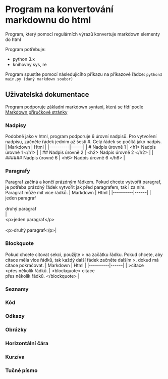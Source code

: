 Program na konvertování markdownu do html
===
Program, který pomocí regulárních výrazů konvertuje markdown elementy do html

Program potřebuje:
- python 3.x
- knihovny sys, re

Program spustíte pomocí následujícího příkazu na příkazové řádce:
`python3 main.py (daný markdown soubor)`

Uživatelská dokumentace
---
Program podporuje základní markdown syntaxi, která se řídí podle [Markdown příručkové stránky](https://www.markdownguide.org/)

### Nadpisy
Podobně jako v html, program podporuje 6 úrovní nadpisů. Pro vytvoření nadpisu, začněte řádek jedním až šesti \#. Celý řádek se počítá jako nadpis.
| Markdown | Html | 
|----------|------|
| \# Nadpis úrovně 1 | \<h1\> Nadpis úrovně 1 \</h1\> |
| \#\# Nadpis úrovně 2 | \<h2\> Nadpis úrovně 2 \</h2\> |
| \#\#\#\#\#\# Nadpis úrovně 6 | \<h6\> Nadpis úrovně 6 \</h6\> |

### Paragrafy
Paragraf začíná a končí prázdným řádkem. Pokud chcete vytvořit paragraf, je potřeba prázdný řádek vytvořit jak před paragrafem, tak i za ním. Paragraf může mít více řádků.
| Markdown | Html | 
|----------|------|
| <br>jeden paragraf<br><br>druhý paragraf<br> |<br> \<p\>jeden paragraf\</p\><br><br> \<p\>druhý paragraf\</p\>|

### Blockquote
Pokud chcete citovat sekci, použijte \> na začátku řádku. Pokud chcete, aby citace měla více řádků, tak každý další řádek začněte dalším \>, dokud má citace pokračovat.
| Markdown | Html | 
|----------|------|
| \>citace<br>\>přes několik řádků. | \<blockquote\> citace<br>přes několik řádků. \</blockquote\> |
### Seznamy

### Kód

### Odkazy

### Obrázky

### Horizontální čára

### Kurzíva

### Tučné písmo
